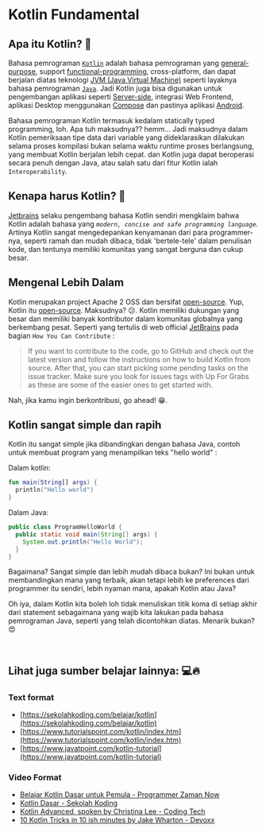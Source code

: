 # Kotlin Fundamental


## Apa itu Kotlin? 🚀

Bahasa pemrograman [`Kotlin`](https://kotlinlang.org/) adalah bahasa pemrograman yang [general-purpose](https://en.wikipedia.org/wiki/General-purpose_language), support [functional-programming](https://en.wikipedia.org/wiki/Functional_programming), cross-platform, dan dapat berjalan diatas teknologi [JVM (Java Virtual Machine)](https://en.wikipedia.org/wiki/Java_virtual_machine) seperti layaknya bahasa pemrograman [`Java`](https://www.java.com/en/). Jadi Kotlin juga bisa digunakan untuk pengembangan aplikasi seperti [Server-side](https://en.wikipedia.org/wiki/Server-side), integrasi Web Frontend, aplikasi Desktop menggunakan [Compose](https://www.jetbrains.com/lp/compose/) dan pastinya aplikasi [Android](https://www.android.com/).

Bahasa pemrograman Kotlin termasuk kedalam statically typed programming, loh. Apa tuh maksudnya?? hemm... Jadi maksudnya dalam Kotlin pemeriksaan tipe data dari variable yang dideklarasikan dilakukan selama proses kompilasi bukan selama waktu runtime proses berlangsung, yang membuat Kotlin berjalan lebih cepat. dan Kotlin juga dapat beroperasi secara penuh dengan Java, atau salah satu dari fitur Kotlin ialah `Interoperability`.


## Kenapa harus Kotlin? 🤖

[Jetbrains](https://www.jetbrains.com/) selaku pengembang bahasa Kotlin sendiri mengklaim bahwa Kotlin adalah bahasa yang _`modern, concise and safe programming language`_. Artinya Kotlin sangat mengedepankan kenyamanan dari para programmer-nya, seperti ramah dan mudah dibaca, tidak 'bertele-tele' dalam penulisan kode, dan tentunya memiliki komunitas yang sangat berguna dan cukup besar.

## Mengenal Lebih Dalam

Kotlin merupakan project Apache 2 OSS dan bersifat [open-source](open-source). Yup, Kotlin itu [open-source](open-source). Maksudnya? 😕. Kotlin memiliki dukungan yang besar dan memiliki banyak kontributor dalam komunitas globalnya yang berkembang pesat. Seperti yang tertulis di web official [JetBrains]() pada bagian `How You Can Contribute` :

> If you want to contribute to the code, go to GitHub and check out the latest version and follow the instructions on how to build Kotlin from source. After that, you can start picking some pending tasks on the issue tracker. Make sure you look for issues tags with Up For Grabs as these are some of the easier ones to get started with.

Nah, jika kamu ingin berkontribusi, go ahead! 😁.


## Kotlin sangat simple dan rapih

Kotlin itu sangat simple jika dibandingkan dengan bahasa Java, contoh untuk membuat program yang menampilkan teks "hello world" :

Dalam kotlin:

```kotlin
fun main(String[] args) {
  println("Hello world")
}
```

Dalam Java:

```java
public class ProgramHelloWorld {
  public static void main(String[] args) {
    System.out.println("Hello World");
  }
}
```

Bagaimana? Sangat simple dan lebih mudah dibaca bukan? Ini bukan untuk membandingkan mana yang terbaik, akan tetapi lebih ke preferences dari programmer itu sendiri, lebih nyaman mana, apakah Kotlin atau Java?

Oh iya, dalam Kotlin kita boleh loh tidak menuliskan titik koma di setiap akhir dari statement sebagaimana yang wajib kita lakukan pada bahasa pemrograman Java, seperti yang telah dicontohkan diatas. Menarik bukan? 😍


<br>

## Lihat juga sumber belajar lainnya: 💻🔥

### Text format

- [https://sekolahkoding.com/belajar/kotlin](https://sekolahkoding.com/belajar/kotlin)
- [https://www.tutorialspoint.com/kotlin/index.htm](https://www.tutorialspoint.com/kotlin/index.htm)
- [https://www.javatpoint.com/kotlin-tutorial](https://www.javatpoint.com/kotlin-tutorial)


### Video Format

- [Belajar Kotlin Dasar untuk Pemula - Programmer Zaman Now](https://www.youtube.com/watch?v=6dSNbskzlz4&list=PL-CtdCApEFH_hja5vRJgQOXylCiQud7Qa)
- [Kotlin Dasar - Sekolah Koding](https://www.youtube.com/watch?v=_1mQshCwG_8&list=PLCZlgfAG0GXBNtXGEDslT_1q33S4CKkMR)
- [Kotlin Advanced, spoken by Christina Lee - Coding Tech](https://www.youtube.com/watch?v=uzjp5F22Igs)
- [10 Kotlin Tricks in 10 ish minutes by Jake Wharton - Devoxx](https://www.youtube.com/watch?v=0sPzDwS55wM)
